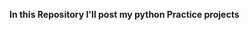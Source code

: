 <p><strong>In this Repository I&apos;ll post my python Practice projects &nbsp;</strong></p>
<div style="all: initial;" class="notranslate"></div>

